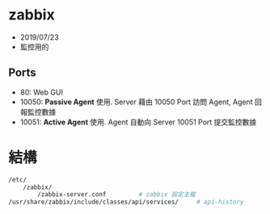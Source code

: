 # zabbix

- 2019/07/23
- 監控用的


## Ports

- 80:    Web GUI
- 10050: **Passive Agent** 使用. Server 藉由 10050 Port 訪問 Agent, Agent 回報監控數據
- 10051: **Active Agent** 使用. Agent 自動向 Server 10051 Port 提交監控數據


# 結構

```bash
/etc/
    /zabbix/
        /zabbix-server.conf         # zabbix 設定主檔
/usr/share/zabbix/include/classes/api/services/     # api-history
```
